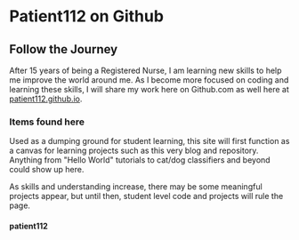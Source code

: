 # Patient112 on Github 
## Follow the Journey
After 15 years of being a Registered Nurse, I am learning new skills to help me improve the world around me.  As I become more focused on coding and learning these skills, I will share my work here on Github.com as well here at
[patient112.github.io][def].

[def]: https://patient112.github.io/

### Items found here
Used as a dumping ground for student learning, this site will first function as a canvas for learning projects such as this very blog and repository.  Anything from "Hello World" tutorials to cat/dog classifiers and beyond could show up here.

As skills and understanding increase, there may be some meaningful projects appear, but until then, student level code and projects will rule the page.

#### patient112